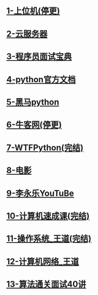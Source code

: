 ## [1-上位机(停更)](./1-上位机.md)

## [2-云服务器](./2-云服务器.md)

## [3-程序员面试宝典](./3-程序员面试宝典.md)

## [4-python官方文档](./4-python官方文档.md)

## [5-黑马python](./5-黑马python.md)

## [6-牛客网(停更)](./6-牛客网.md)

## [7-WTFPython(完结)](./7-WTFPython.md)

## [8-电影](./8-电影.md)

## [9-李永乐YouTuBe](./9-李永乐YouTuBe.md)

## [10-计算机速成课(完结)](./10-计算机速成课.md)

## [11-操作系统_王道(完结)](./11-操作系统_王道.md)

## [12-计算机网络_王道](./12-计算机网络_王道.md)

## [13-算法通关面试40讲](./13-算法通关面试40讲.md)
